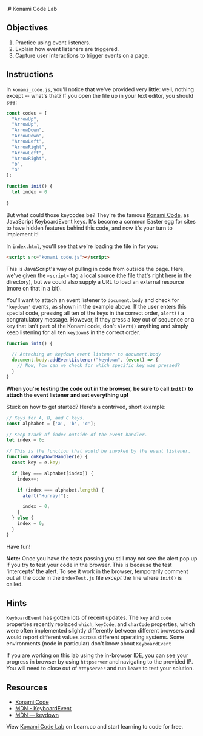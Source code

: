 .# Konami Code Lab

## Objectives

1. Practice using event listeners.
2. Explain how event listeners are triggered.
3. Capture user interactions to trigger events on a page.

## Instructions

In `konami_code.js`, you'll notice that we've provided very little: well,
nothing except -- what's that? If you open the file up in your text editor, you
should see:

```js
const codes = [
  "ArrowUp",
  "ArrowUp",
  "ArrowDown",
  "ArrowDown",
  "ArrowLeft",
  "ArrowRight",
  "ArrowLeft",
  "ArrowRight",
  "b",
  "a"
];

function init() {
  let index = 0 
  
}
```

But what could those keycodes be? They're the famous
[Konami Code](https://en.wikipedia.org/wiki/Konami_Code), as JavaScript
KeyboardEvent keys. It's become a common Easter egg for sites to have hidden
features behind this code, and now it's your turn to implement it!

In `index.html`, you'll see that we're loading the file in for you:

```html
<script src="konami_code.js"></script>
```

This is JavaScript's way of pulling in code from outside the page. Here, we've
given the `<script>` tag a local source (the file that's right here in the
directory), but we could also supply a URL to load an external resource (more on
that in a bit).

You'll want to attach an event listener to `document.body` and check for
`'keydown'` events, as shown in the example above. If the user enters this
special code, pressing all ten of the keys in the correct order, `alert()` a
congratulatory message. However, if they press a key out of sequence or a key
that isn't part of the Konami code, don't `alert()` anything and simply keep
listening for all ten `keydown`s in the correct order.

```js
function init() {

  // Attaching an keydown event listener to document.body
  document.body.addEventListener("keydown", (event) => {
    // Now, how can we check for which specific key was pressed?
  }
}
```

**When you're testing the code out in the browser, be sure to call `init()` to
attach the event listener and set everything up!**

Stuck on how to get started? Here's a contrived, short example:

```js
// Keys for A, B, and C keys.
const alphabet = ['a', 'b', 'c'];

// Keep track of index outside of the event handler.
let index = 0;

// This is the function that would be invoked by the event listener.
function onKeyDownHandler(e) {
  const key = e.key;

  if (key === alphabet[index]) {
    index++;

    if (index === alphabet.length) {
      alert("Hurray!");

      index = 0;
    }
  } else {
    index = 0;
  }
}
```

Have fun!

**Note:** Once you have the tests passing you still may not see the alert pop up
if you try to test your code in the browser. This is because the test
'intercepts' the alert. To see it work in the browser, temporarily comment out
all the code in the `indexTest.js` file *except* the line where `init()` is
called.

## Hints

`KeyboardEvent` has gotten lots of recent updates. The `key` and `code`
properties recently replaced `which`, `keyCode`, and `charCode` properties,
which were often implemented slightly differently between different browsers and
would report different values across different operating systems. Some
environments (node in particular) don't know about `KeyboardEvent`

If you are working on this lab using the in-browser IDE, you can see your
progress in browser by using `httpserver` and navigating to the provided IP. You
will need to close out of `httpserver` and run `learn` to test your solution.


## Resources

- [Konami Code](https://en.wikipedia.org/wiki/Konami_Code)
- [MDN - KeyboardEvent][KeyboardEvent]
- [MDN — keydown][keydown]

[keydown]: https://developer.mozilla.org/en-US/docs/Web/Events/keydown
[KeyboardEvent]: https://developer.mozilla.org/en-US/docs/Web/API/KeyboardEvent

<p class='util--hide'>View <a href='https://learn.co/lessons/konami-code-lab'>Konami Code Lab</a> on Learn.co and start learning to code for free.</p>

